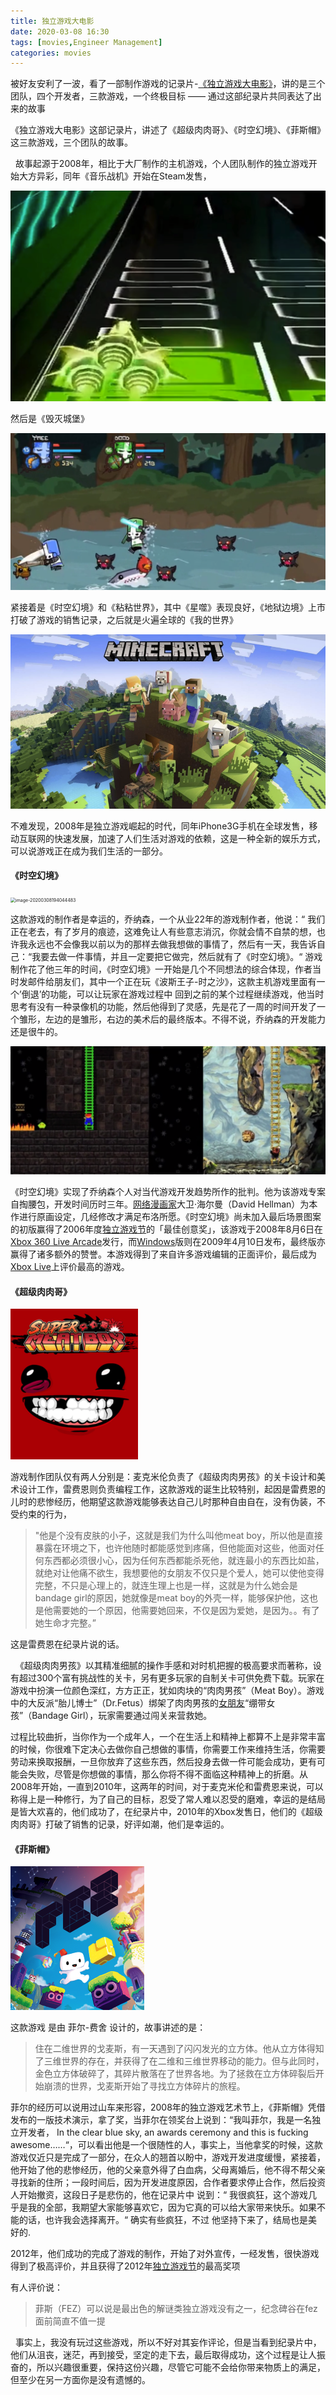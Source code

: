 ```yaml
---
title: 独立游戏大电影
date: 2020-03-08 16:30
tags: [movies,Engineer Management]
categories: movies
---
```

被好友安利了一波，看了一部制作游戏的记录片-[《独立游戏大电影》](https://www.bilibili.com/video/av19570263?from=search&seid=10183043575656878704)，讲的是三个团队，四个开发者，三款游戏，一个终极目标 —— 通过这部纪录片共同表达了出来的故事

<!--more-->

《独立游戏大电影》这部记录片，讲述了《超级肉肉哥》、《时空幻境》、《菲斯帽》这三款游戏，三个团队的故事。

&nbsp;&nbsp;故事起源于2008年，相比于大厂制作的主机游戏，个人团队制作的独立游戏开始大方异彩，同年《音乐战机》开始在Steam发售，

<img src="独立游戏大电影/image/image-20200308182831456.png" alt="image-20200308182831456" style="zoom:50%;" />

然后是《毁灭城堡》

<img src="独立游戏大电影/image/image-20200308182926949.png" alt="image-20200308182926949" style="zoom:50%;" />

紧接着是《时空幻境》和《粘粘世界》，其中《星噬》表现良好，《地狱边境》上市打破了游戏的销售记录，之后就是火遍全球的《我的世界》



![image-20200625175346121](独立游戏大电影/image/image-20200625175346121.png)



不难发现，2008年是独立游戏崛起的时代，同年iPhone3G手机在全球发售，移动互联网的快速发展，加速了人们生活对游戏的依赖，这是一种全新的娱乐方式，可以说游戏正在成为我们生活的一部分。

#### 《时空幻境》

<img src="独立游戏大电影/image/image-20200308194044483.png" alt="image-20200308194044483" style="zoom:50%;" />

这款游戏的制作者是幸运的，乔纳森，一个从业22年的游戏制作者，他说：“ 我们正在老去，有了岁月的痕迹，这难免让人有些意志消沉，你就会情不自禁的想，也许我永远也不会像我以前以为的那样去做我想做的事情了，然后有一天，我告诉自己：“我要去做一件事情，并且一定要把它做完，然后就有了《时空幻境》。“  游戏制作花了他三年的时间，《时空幻境》一开始是几个不同想法的综合体现，作者当时发邮件给朋友们，其中一个正在玩《波斯王子-时之沙》，这款主机游戏里面有一个’倒退’的功能，可以让玩家在游戏过程中 回到之前的某个过程继续游戏，他当时思考有没有一种录像机的功能，然后他得到了灵感，先是花了一周的时间开发了一个雏形，左边的是雏形，右边的美术后的最终版本。不得不说，乔纳森的开发能力还是很牛的。

<img src="独立游戏大电影/image/image-20200308194542633.png" alt="image-20200308194542633" style="zoom:50%;" />



《时空幻境》实现了乔纳森个人对当代游戏开发趋势所作的批判。他为该游戏专案自掏腰包，开发时间历时三年。[网络漫画家](https://zh.wikipedia.org/w/index.php?title=网络漫画家&action=edit&redlink=1)大卫·海尔曼（David Hellman）为本作进行原画设定，几经修改才满足布洛所愿。《时空幻境》尚未加入最后场景图案的初版赢得了2006年度[独立游戏节](https://zh.wikipedia.org/wiki/独立游戏节)的「最佳创意奖」，该游戏于2008年8月6日在[Xbox 360 Live Arcade](https://zh.wikipedia.org/w/index.php?title=Xbox_360_Live_Arcade&action=edit&redlink=1)发行，而[Windows](https://zh.wikipedia.org/wiki/Windows)版则在2009年4月10日发布，最终版亦赢得了诸多额外的赞誉。本游戏得到了来自许多游戏编辑的正面评价，最后成为[Xbox Live](https://zh.wikipedia.org/wiki/Xbox_Live)上评价最高的游戏。

#### 《超级肉肉哥》

<img src="独立游戏大电影/image/image-20200308185322824.png" alt="image-20200308185322824" style="zoom:50%;" />

 游戏制作团队仅有两人分别是：麦克米伦负责了《超级肉肉男孩》的关卡设计和美术设计工作，雷费恩则负责编程工作，这款游戏的诞生比较特别，起因是雷费恩的儿时的悲惨经历，他期望这款游戏能够表达自己儿时那种自由自在，没有伪装，不受约束的行为，

> "他是个没有皮肤的小子，这就是我们为什么叫他meat boy，所以他是直接暴露在环境之下，也许他随时都能感觉到疼痛，但他能面对这些，他面对任何东西都必须很小心，因为任何东西都能杀死他，就连最小的东西比如盐，就绝对让他痛不欲生，我想要他的女朋友不仅只是个爱人，她可以使他变得完整，不只是心理上的，就连生理上也是一样，这就是为什么她会是bandage girl的原因，她就像是meat boy的外壳一样，能够保护他，这也是他需要她的一个原因，他需要她回来，不仅是因为爱她，是因为。。有了她生命才完整。” 

这是雷费恩在纪录片说的话。

&nbsp;&nbsp;《超级肉肉男孩》以其精准细腻的操作手感和对时机把握的极高要求而著称，设有超过300个富有挑战性的关卡，另有更多玩家的自制关卡可供免费下载。玩家在游戏中扮演一位颜色深红，方方正正，犹如肉块的“肉肉男孩”（Meat Boy）。游戏中的大反派“胎儿博士”（Dr.Fetus）绑架了肉肉男孩的[女朋友](https://zh.wikipedia.org/wiki/女朋友)“绷带女孩”（Bandage Girl），玩家需要通过闯关来营救她。

过程比较曲折，当你作为一个成年人，一个在生活上和精神上都算不上是非常丰富的时候，你很难下定决心去做你自己想做的事情，你需要工作来维持生活，你需要劳动来换取报酬，一旦你放弃了这些东西，然后投身去做一件可能会成功，更有可能会失败，尽管是你想做的事情，那么你将不得不面临这种精神上的折磨。从2008年开始，一直到2010年，这两年的时间，对于麦克米伦和雷费恩来说，可以称得上是一种修行，为了自己的目标，忍受了常人难以忍受的磨难，幸运的是结局是皆大欢喜的，他们成功了，在纪录片中，2010年的Xbox发售日，他们的《超级肉肉哥》打破了销售的记录，好评如潮，他们是幸运的。

#### 《菲斯帽》

<img src="独立游戏大电影/image/image-20200308191954342.png" alt="image-20200308191954342" style="zoom:50%;" />

这款游戏 是由 菲尔-费舍 设计的，故事讲述的是：

> 住在二维世界的戈麦斯，有一天遇到了闪闪发光的立方体。他从立方体得知了三维世界的存在，并获得了在二维和三维世界移动的能力。但与此同时，金色立方体破碎了，其碎片散落在了世界各地。为了拯救在立方体碎裂后开始崩溃的世界，戈麦斯开始了寻找立方体碎片的旅程。

菲尔的经历可以说用过山车来形容，2008年的独立游戏艺术节上，《菲斯帽》凭借发布的一版技术演示，拿了奖，当菲尔在领奖台上说到：“我叫菲尔，我是一名独立开发者， In the clear blue sky, an awards ceremony and this is fucking awesome……“，可以看出他是一个很随性的人，事实上，当他拿奖的时候，这款游戏仅近只是完成了一部分，在众人的翘首以盼中，游戏开发进度缓慢，紧接着，他开始了他的悲惨经历，他的父亲意外得了白血病，父母离婚后，他不得不帮父亲寻找新的住所；一段时间后，因为开发进度原因，合作者要求停止合作，然后投资人开始撤资，这段日子是悲伤的，他在记录片中 说到：“ 我很疯狂，这个游戏几乎是我的全部，我期望大家能够喜欢它，因为它真的可以给大家带来快乐。如果不能的话，也许我会选择离开。“ 确实有些疯狂，不过 他坚持下来了，结局也是美好的.

2012年，他们成功的完成了游戏的制作，开始了对外宣传，一经发售，很快游戏得到了极高评价，并且获得了2012年[独立游戏节](https://zh.wikipedia.org/wiki/独立游戏节)的最高奖项

有人评价说：

>菲斯（FEZ）可以说是最出色的解谜类独立游戏没有之一，纪念碑谷在fez面前简直不值一提





&nbsp;&nbsp;事实上，我没有玩过这些游戏，所以不好对其妄作评论，但是当看到纪录片中，他们从沮丧，迷茫，再到接受，坚定的走下去，最后取得成功，这个过程是让人振奋的，所以兴趣很重要，保持这份兴趣，尽管它可能不会给你带来物质上的满足，但至少在另一方面你是没有遗憾的。

